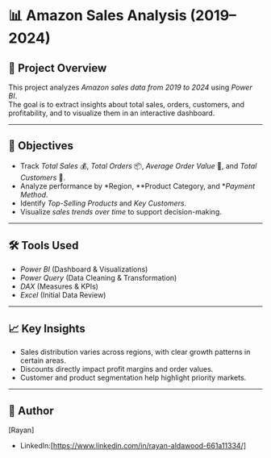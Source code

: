 # 📊 Amazon Sales Analysis (2019–2024)

## 📌 Project Overview
This project analyzes *Amazon sales data from 2019 to 2024* using *Power BI*.  
The goal is to extract insights about total sales, orders, customers, and profitability, and to visualize them in an interactive dashboard.  

---

## 🎯 Objectives
- Track *Total Sales* 💰, *Total Orders* 📦, *Average Order Value* 📐, and *Total Customers* 👤.  
- Analyze performance by *Region, **Product Category, and **Payment Method*.  
- Identify *Top-Selling Products* and *Key Customers*.  
- Visualize *sales trends over time* to support decision-making.  

---

## 🛠 Tools Used
- *Power BI* (Dashboard & Visualizations)  
- *Power Query* (Data Cleaning & Transformation)  
- *DAX* (Measures & KPIs)  
- *Excel* (Initial Data Review)  

---

## 📈 Key Insights
- Sales distribution varies across regions, with clear growth patterns in certain areas.  
- Discounts directly impact profit margins and order values.  
- Customer and product segmentation help highlight priority markets.  

---

## 👤 Author
 [Rayan]
- LinkedIn:[https://www.linkedin.com/in/rayan-aldawood-661a11334/]  












